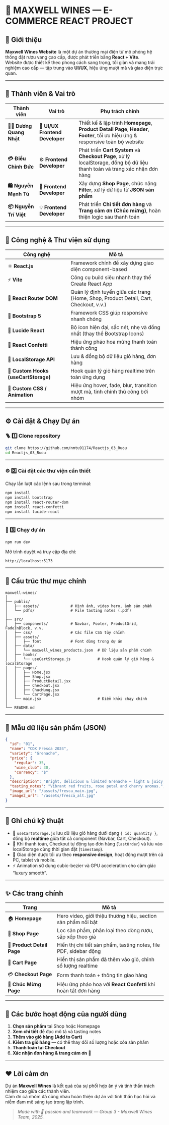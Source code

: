 # 🍷 MAXWELL WINES — E-COMMERCE REACT PROJECT

## 🧭 Giới thiệu

**Maxwell Wines Website** là một dự án thương mại điện tử mô phỏng hệ thống đặt rượu vang cao cấp, được phát triển bằng **React + Vite**.  
Website được thiết kế theo phong cách sang trọng, tối giản và mang trải nghiệm cao cấp — tập trung vào **UI/UX**, hiệu ứng mượt mà và giao diện trực quan.

---

## 👥 Thành viên & Vai trò

| Thành viên | Vai trò | Phụ trách chính |
|-------------|----------|-----------------|
| **🧑‍💻 Dương Quang Nhật** | 🧠 **UI/UX Frontend Developer** | Thiết kế & lập trình **Homepage**, **Product Detail Page**, **Header**, **Footer**, tối   ưu hiệu ứng & responsive toàn bộ website |
| **💳 Điều Chỉnh Đức** | ⚙️ **Frontend Developer** | Phát triển **Cart System** và **Checkout Page**, xử lý localStorage, đồng bộ dữ liệu thanh toán và trang xác nhận đơn hàng |
| **🛍️ Nguyễn Mạnh Tú** | 🧩 **Frontend Developer** | Xây dựng **Shop Page**, chức năng **Filter**, xử lý dữ liệu từ **JSON sản phẩm** |
| **📦 Nguyễn Trí Việt** | 💡 **Frontend Developer** | Phát triển **Chi tiết đơn hàng** và **Trang cảm ơn (Chúc mừng)**, hoàn thiện logic sau thanh toán |

---

## 🧩 Công nghệ & Thư viện sử dụng

| Công nghệ | Mô tả |
|------------|--------|
| ⚛️ **React.js** | Framework chính để xây dựng giao diện component-based |
| ⚡ **Vite** | Công cụ build siêu nhanh thay thế Create React App |
| 🧭 **React Router DOM** | Quản lý định tuyến giữa các trang (Home, Shop, Product Detail, Cart, Checkout, v.v.) |
| 🎨 **Bootstrap 5** | Framework CSS giúp responsive nhanh chóng |
| 🧿 **Lucide React** | Bộ icon hiện đại, sắc nét, nhẹ và đồng nhất (thay thế Bootstrap Icons) |
| 🎉 **React Confetti** | Hiệu ứng pháo hoa mừng thanh toán thành công |
| 💾 **LocalStorage API** | Lưu & đồng bộ dữ liệu giỏ hàng, đơn hàng |
| 🧠 **Custom Hooks (useCartStorage)** | Hook quản lý giỏ hàng realtime trên toàn ứng dụng |
| 💅 **Custom CSS / Animation** | Hiệu ứng hover, fade, blur, transition mượt mà, tinh chỉnh thủ công bởi nhóm |

---

## ⚙️ Cài đặt & Chạy Dự án

### 🪜 1️⃣ Clone repository
```bash
git clone https://github.com/nmtu91174/Reactjs_03_Ruou
cd Reactjs_03_Ruou
```

---

### ⚙️ 2️⃣ Cài đặt các thư viện cần thiết
Chạy lần lượt các lệnh sau trong terminal:

```bash
npm install
npm install bootstrap
npm install react-router-dom
npm install react-confetti
npm install lucide-react
```

---

### 🚀 3️⃣ Chạy dự án
```bash
npm run dev
```

Mở trình duyệt và truy cập địa chỉ:
```
http://localhost:5173
```

---

## 📁 Cấu trúc thư mục chính

```
maxwell-wines/
│
├── public/
│   ├── assets/              # Hình ảnh, video hero, ảnh sản phẩm
│   └── pdfs/                # File tasting notes (.pdf)
│
├── src/
│   ├── components/          # Navbar, Footer, ProductGrid, FadeInBlock, v.v.
│   ├── css/                 # Các file CSS tùy chỉnh
│   ├── assets/              
│   │   ├── font             # Font dùng trong dự án
│   ├── data/
│   │   └── maxwell_wines_products.json  # Dữ liệu sản phẩm chính
│   ├── hooks/
│   │   └── useCartStorage.js            # Hook quản lý giỏ hàng & localStorage
│   ├── pages/
│   │   ├── Home.jsx
│   │   ├── Shop.jsx
│   │   ├── ProductDetail.jsx
│   │   ├── Checkout.jsx
│   │   ├── ChucMung.jsx
│   │   └── CartPage.jsx
│   └── main.jsx                         # Điểm khởi chạy chính
│
└── README.md
```

---

## 🧾 Mẫu dữ liệu sản phẩm (JSON)

```json
{
  "id": "01",
  "name": "CDX Fresca 2024",
  "variety": "Grenache",
  "price": {
    "regular": 35,
    "wine_club": 30,
    "currency": "$"
  },
  "description": "Bright, delicious & limited Grenache — light & juicy, early-drinking style.",
  "tasting_notes": "Vibrant red fruits, rose petal and cherry aromas.",
  "image_url": "/assets/fresca_main.jpg",
  "image2_url": "/assets/fresca_alt.jpg"
}
```

---

## 🧠 Ghi chú kỹ thuật

- 🧩 `useCartStorage.js` lưu dữ liệu giỏ hàng dưới dạng `{ id: quantity }`, đồng bộ **realtime** giữa tất cả component (Navbar, Cart, Checkout).  
- 💾 Khi thanh toán, Checkout tự động tạo đơn hàng (`lastOrder`) và lưu vào localStorage cùng thời gian đặt (`timestamp`).  
- 🎨 Giao diện được tối ưu theo **responsive design**, hoạt động mượt trên cả PC, tablet và mobile.  
- ⚡ Animation sử dụng cubic-bezier và GPU acceleration cho cảm giác “luxury smooth”.  

---

## ✨ Các trang chính

| Trang | Mô tả |
|--------|--------|
| 🏠 **Homepage** | Hero video, giới thiệu thương hiệu, section sản phẩm nổi bật |
| 🍇 **Shop Page** | Lọc sản phẩm, phân loại theo dòng rượu, sắp xếp theo giá |
| 🍷 **Product Detail Page** | Hiển thị chi tiết sản phẩm, tasting notes, file PDF, sidebar động |
| 🛒 **Cart Page** | Hiển thị sản phẩm đã thêm vào giỏ, chỉnh số lượng realtime |
| 💳 **Checkout Page** | Form thanh toán + thông tin giao hàng |
| 🎉 **Chúc Mừng Page** | Hiệu ứng pháo hoa với **React Confetti** khi hoàn tất đơn hàng |

---

## 🧭 Các bước hoạt động của người dùng

1. **Chọn sản phẩm** tại Shop hoặc Homepage  
2. **Xem chi tiết** để đọc mô tả và tasting notes  
3. **Thêm vào giỏ hàng (Add to Cart)**  
4. **Kiểm tra giỏ hàng** — có thể thay đổi số lượng hoặc xóa sản phẩm  
5. **Thanh toán tại Checkout**  
6. **Xác nhận đơn hàng & trang cảm ơn** 🎊  

---


## ❤️ Lời cảm ơn

Dự án **Maxwell Wines** là kết quả của sự phối hợp ăn ý và tinh thần trách nhiệm cao giữa các thành viên.  
Cảm ơn cả nhóm đã cùng nhau hoàn thiện dự án với tinh thần học hỏi và niềm đam mê sáng tạo trong lập trình.

> *Made with 🍷 passion and teamwork — Group 3 - Maxwell Wines Team, 2025.*
